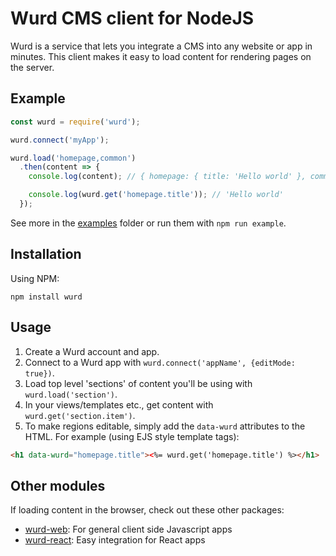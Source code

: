 # Wurd CMS client for NodeJS
Wurd is a service that lets you integrate a CMS into any website or app in minutes.  This client makes it easy to load content for rendering pages on the server.


## Example
```javascript
const wurd = require('wurd');

wurd.connect('myApp');

wurd.load('homepage,common')
  .then(content => {
    console.log(content); // { homepage: { title: 'Hello world' }, common: {...} }

    console.log(wurd.get('homepage.title')); // 'Hello world'
  });
```

See more in the [examples](https://github.com/wurdcms/wurd-node-v3/tree/master/examples) folder or run them with `npm run example`.


## Installation
Using NPM:
```
npm install wurd
```

## Usage
1. Create a Wurd account and app.
2. Connect to a Wurd app with `wurd.connect('appName', {editMode: true})`. 
3. Load top level 'sections' of content you'll be using with `wurd.load('section')`.
4. In your views/templates etc., get content with `wurd.get('section.item')`.
5. To make regions editable, simply add the `data-wurd` attributes to the HTML.  For example (using EJS style template tags):

```html
<h1 data-wurd="homepage.title"><%= wurd.get('homepage.title') %></h1>
```

## Other modules
If loading content in the browser, check out these other packages:
- [wurd-web](https://github.com/wurdcms/wurd-web): For general client side Javascript apps
- [wurd-react](https://github.com/wurdcms/wurd-react): Easy integration for React apps
